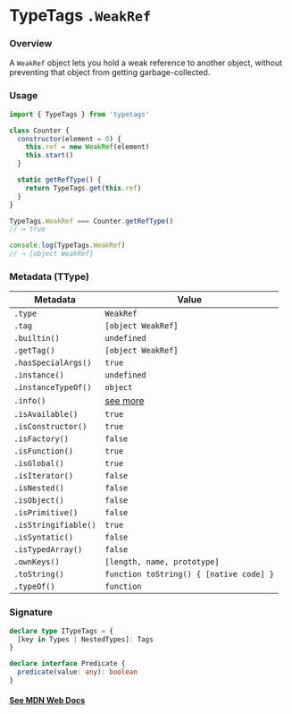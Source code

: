 # TypeTags `.WeakRef`

### Overview

A `WeakRef` object lets you hold a weak reference to another object, without preventing that object from getting garbage-collected.

### Usage

```js
import { TypeTags } from 'typetags'

class Counter {
  constructor(element = 0) {
    this.ref = new WeakRef(element)
    this.start()
  }

  static getRefType() {
    return TypeTags.get(this.ref)
  }
}

TypeTags.WeakRef === Counter.getRefType()
// → true

console.log(TypeTags.WeakRef)
// → [object WeakRef]
```

### Metadata (TType)

| Metadata             | Value                                   |
| -------------------- | --------------------------------------- |
| `.type`              | `WeakRef`                               |
| `.tag`               | `[object WeakRef]`                      |
| `.builtin()`         | `undefined`                             |
| `.getTag()`          | `[object WeakRef]`                      |
| `.hasSpecialArgs()`  | `true`                                  |
| `.instance()`        | `undefined`                             |
| `.instanceTypeOf()`  | `object`                                |
| `.info()`            | [see more]()                            |
| `.isAvailable()`     | `true`                                  |
| `.isConstructor()`   | `true`                                  |
| `.isFactory()`       | `false`                                 |
| `.isFunction()`      | `true`                                  |
| `.isGlobal()`        | `true`                                  |
| `.isIterator()`      | `false`                                 |
| `.isNested()`        | `false`                                 |
| `.isObject()`        | `false`                                 |
| `.isPrimitive()`     | `false`                                 |
| `.isStringifiable()` | `true`                                  |
| `.isSyntatic()`      | `false`                                 |
| `.isTypedArray()`    | `false`                                 |
| `.ownKeys()`         | `[length, name, prototype]`             |
| `.toString()`        | `function toString() { [native code] }` |
| `.typeOf()`          | `function`                              |

### Signature

```ts
declare type ITypeTags = {
  [key in Types | NestedTypes]: Tags
}

declare interface Predicate {
  predicate(value: any): boolean
}
```

#### [See MDN Web Docs](https://developer.mozilla.org/en-US/docs/Web/JavaScript/Reference/Global_Objects/WeakRef)
